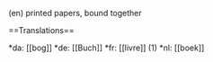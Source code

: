 (en) printed papers, bound together

==Translations==

*da: [[bog]]
*de: [[Buch]]
*fr: [[livre]] (1)
*nl: [[boek]]